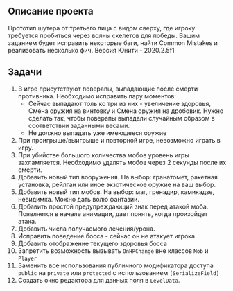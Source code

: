## Описание проекта
Прототип шутера от третьего лица с видом сверху, где игроку требуется пробиться через волны скелетов для победы. Вашим заданием будет исправить некоторые баги, найти Common Mistakes и реализовать несколько фич.
Версия Юнити - 2020.2.5f1

## Задачи
1. В игре присутствуют поверапы, выпадающие после смерти противника. Необходимо исправить пару моментов:
    - Сейчас выпадают толь ко три из них - увеличение здоровья, Смена оружия на винтовку и Смена оружия на дробовик. Нужно сделать так, чтобы поверапы выпадали случайным образом в соответствии заданными весами.
    - Не должно выпадать уже имеющееся оружие
2. При проигрыше/выигрыше и повторной игре, невозможно играть в игру.
3. При убийстве большого количества мобов уровень игры захламляется. Необходимо удалять мобов через 2 секунды после их смерти.
4. Добавить новый тип вооружения. На выбор: гранатомет, ракетная установка, рейлган или иное экзотическое оружие на ваш выбор. 
5. Добавить новый тип мобов. На выбор: маг, гренадир, камикадзе, невидимка. Можно дать волю фантазии.
6. Добавить простой предупреждающий знак перед атакой моба. Появляется в начале анимации, дает понять, когда произойдет атака.
7. Добавить числа получаемого лечения/урона.
8. Исправить поведение босса - сейчас он не атакует игрока
9. Добавить отображение текущего здоровья босса
10. Запретить возможность вызывать `OnHPChange` вне классов `Mob` и `Player`
11. Заменить все использования публичного модификатора доступа `public` на `private` или `protected` с использованием `[SerializeField]`
12. Создать окно редактора для данных поля в `LevelData`.